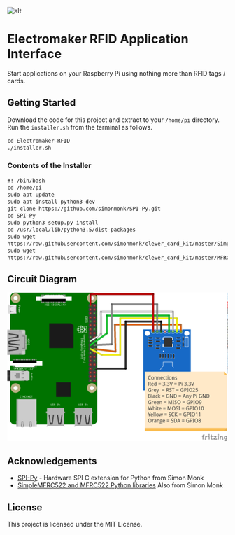 ![alt](https://www.electromaker.io/images/base/electromaker-logo.jpg)
# Electromaker RFID Application Interface

Start applications on your Raspberry Pi using nothing more than RFID tags / cards.

## Getting Started

Download the code for this project and extract to your ```/home/pi``` directory.
Run the ```installer.sh``` from the terminal as follows.

```
cd Electromaker-RFID
./installer.sh
```

### Contents of the Installer

```
#! /bin/bash
cd /home/pi
sudo apt update
sudo apt install python3-dev
git clone https://github.com/simonmonk/SPI-Py.git
cd SPI-Py
sudo python3 setup.py install
cd /usr/local/lib/python3.5/dist-packages
sudo wget https://raw.githubusercontent.com/simonmonk/clever_card_kit/master/SimpleMFRC522.py
sudo wget https://raw.githubusercontent.com/simonmonk/clever_card_kit/master/MFRC522.py
```

## Circuit Diagram

![alt](https://raw.githubusercontent.com/lesp/Electromaker-RFID/master/RFID-Circuit_bb.png)

## Acknowledgements

* [SPI-Py](https://github.com/simonmonk/SPI-Py) - Hardware SPI C extension for Python from Simon Monk
* [SimpleMFRC522 and MFRC522 Python libraries](https://github.com/simonmonk/clever_card_kit) Also from Simon Monk




## License

This project is licensed under the MIT License.

